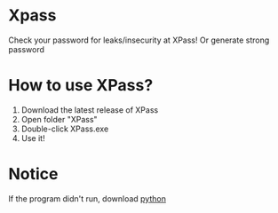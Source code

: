 # Xpass
Check your password for leaks/insecurity at XPass! Or generate strong password
# How to use XPass?
1. Download the latest release of XPass
2. Open folder "XPass"
4. Double-click XPass.exe
5. Use it!
# Notice
If the program didn't run, download [python](https://www.python.org/downloads/release/python-3110/)
